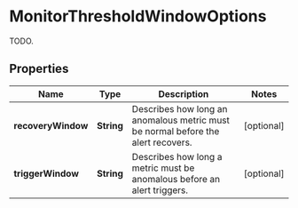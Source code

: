

# MonitorThresholdWindowOptions

TODO.
## Properties

Name | Type | Description | Notes
------------ | ------------- | ------------- | -------------
**recoveryWindow** | **String** | Describes how long an anomalous metric must be normal before the alert recovers. |  [optional]
**triggerWindow** | **String** | Describes how long a metric must be anomalous before an alert triggers. |  [optional]



